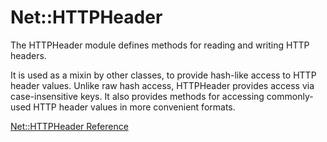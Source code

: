 # Net::HTTPHeader

The HTTPHeader module defines methods for reading and writing HTTP headers.

It is used as a mixin by other classes, to provide hash-like access to HTTP
header values. Unlike raw hash access, HTTPHeader provides access via
case-insensitive keys. It also provides methods for accessing commonly-used
HTTP header values in more convenient formats.

[Net::HTTPHeader Reference](https://ruby-doc.org/stdlib-2.6/libdoc/net/http/rdoc/Net/HTTPHeader.html)